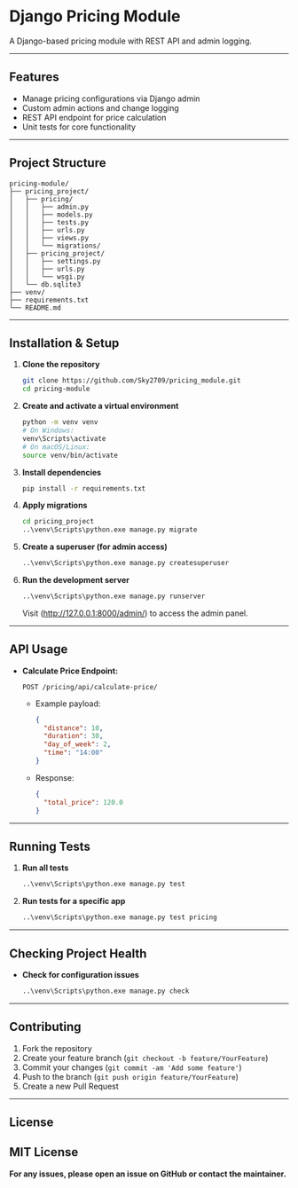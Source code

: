 # Django Pricing Module

A Django-based pricing module with REST API and admin logging.

---

## Features

- Manage pricing configurations via Django admin
- Custom admin actions and change logging
- REST API endpoint for price calculation
- Unit tests for core functionality

---

## Project Structure

```
pricing-module/
├── pricing_project/
│   ├── pricing/
│   │   ├── admin.py
│   │   ├── models.py
│   │   ├── tests.py
│   │   ├── urls.py
│   │   ├── views.py
│   │   └── migrations/
│   ├── pricing_project/
│   │   ├── settings.py
│   │   ├── urls.py
│   │   └── wsgi.py
│   └── db.sqlite3
├── venv/
├── requirements.txt
└── README.md
```

---

## Installation & Setup

1. **Clone the repository**
    ```bash
    git clone https://github.com/Sky2709/pricing_module.git
    cd pricing-module
    ```

2. **Create and activate a virtual environment**
    ```bash
    python -m venv venv
    # On Windows:
    venv\Scripts\activate
    # On macOS/Linux:
    source venv/bin/activate
    ```

3. **Install dependencies**
    ```bash
    pip install -r requirements.txt
    ```

4. **Apply migrations**
    ```bash
    cd pricing_project
    ..\venv\Scripts\python.exe manage.py migrate
    ```

5. **Create a superuser (for admin access)**
    ```bash
    ..\venv\Scripts\python.exe manage.py createsuperuser
    ```

6. **Run the development server**
    ```bash
    ..\venv\Scripts\python.exe manage.py runserver
    ```
    Visit (http://127.0.0.1:8000/admin/) to access the admin panel.

---

## API Usage

- **Calculate Price Endpoint:**
    ```
    POST /pricing/api/calculate-price/
    ```
    - Example payload:
      ```json
      {
        "distance": 10,
        "duration": 30,
        "day_of_week": 2,
        "time": "14:00"
      }
      ```
    - Response:
      ```json
      {
        "total_price": 120.0
      }
      ```

---

## Running Tests

1. **Run all tests**
    ```bash
    ..\venv\Scripts\python.exe manage.py test
    ```

2. **Run tests for a specific app**
    ```bash
    ..\venv\Scripts\python.exe manage.py test pricing
    ```

---

## Checking Project Health

- **Check for configuration issues**
    ```bash
    ..\venv\Scripts\python.exe manage.py check
    ```

---

## Contributing

1. Fork the repository
2. Create your feature branch (`git checkout -b feature/YourFeature`)
3. Commit your changes (`git commit -am 'Add some feature'`)
4. Push to the branch (`git push origin feature/YourFeature`)
5. Create a new Pull Request

---

## License
MIT License
--
**For any issues, please open an issue on GitHub or contact the maintainer.**
